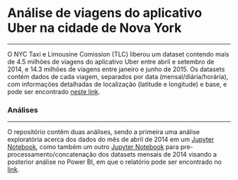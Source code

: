 # Análise de viagens do aplicativo Uber na cidade de Nova York
___

O NYC Taxi e Limousine Comission (TLC) liberou um dataset contendo mais de 4.5 milhões de viagens do aplicativo Uber entre abril e setembro de 2014, e 14.3 milhões de viagens entre janeiro e junho de 2015. Os datasets contém dados de cada viagem, separados por data (mensal/diária/horária), com informações detalhadas de localização (latitude e longitude) e base, e pode ser encontrado [neste link](https://www.kaggle.com/fivethirtyeight/uber-pickups-in-new-york-city).

### Análises
---
O repositório contêm duas análises, sendo a primeira uma análise exploratória acerca dos dados do mês de abril de 2014 em um [Jupyter Notebook](https://github.com/renan2scarvalho/Projetos/blob/main/Uber/Uber%20Abril.ipynb), como também um outro [Jupyter Notebook](https://github.com/renan2scarvalho/Projetos/blob/main/Uber/Preprocessing.ipynb) para pre-processamento/concatenação dos datasets mensais de 2014 visando a posterior análise no Power BI, em que o relatório pode ser encontrado no [link](https://app.powerbi.com/view?r=eyJrIjoiMjRkOTMxNWQtMzk1OS00MGZmLWFlODktZjM5MzRmMTJjNzA0IiwidCI6IjdlOTNlMjg2LWIyOWEtNDQ1NC1hNDFhLWU4NDE5ZWM5ZGViNSJ9&pageName=ReportSection).

